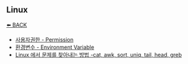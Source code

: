 ## Linux

[⬅️ BACK ](../README.md)

- [사용자권한 - Permission](./Permission.md)
- [환경변수 - Environment Variable](./Environment-Variables.md)
- [Linux 에서 문제를 찾아내는 방법 -cat, awk, sort, uniq, tail, head, greb](./Linux_cat_awk_sort_uniq_tail_head_greb/Linux에서_문제를_찾아내는_방법_cat_awk_sort_uniq_tail_head_greb.md)
